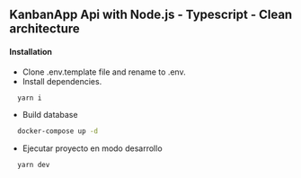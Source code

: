 ## KanbanApp Api with Node.js - Typescript - Clean architecture

#### Installation

- Clone .env.template file and rename to .env.
- Install dependencies.

```bash
  yarn i
```

- Build database

```bash
  docker-compose up -d
```

- Ejecutar proyecto en modo desarrollo

```bash
  yarn dev
```
